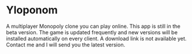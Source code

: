 # Yloponom
A multiplayer Monopoly clone you can play online. This app is still in the beta version.
The game is updated frequently and new versions will be installed automatically on every client.
A download link is not available yet. Contact me and I will send you the latest version. 
